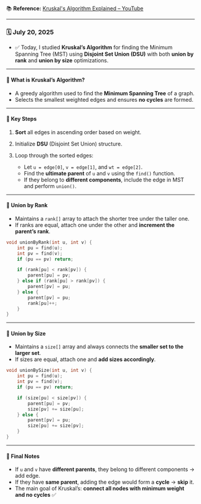 📚 **Reference:** [Kruskal's Algorithm Explained – YouTube](https://www.youtube.com/watch?v=KxLtIrCyXwE)

---

### 🗓️ July 20, 2025

* ✅ Today, I studied **Kruskal’s Algorithm** for finding the Minimum Spanning Tree (MST) using **Disjoint Set Union (DSU)** with both **union by rank** and **union by size** optimizations.

---

#### 🔹 What is Kruskal’s Algorithm?

* A greedy algorithm used to find the **Minimum Spanning Tree** of a graph.
* Selects the smallest weighted edges and ensures **no cycles** are formed.

---

#### 🔹 Key Steps

1. **Sort** all edges in ascending order based on weight.
2. Initialize **DSU** (Disjoint Set Union) structure.
3. Loop through the sorted edges:

   * Let `u = edge[0]`, `v = edge[1]`, and `wt = edge[2]`.
   * Find the **ultimate parent** of `u` and `v` using the `find()` function.
   * If they belong to **different components**, include the edge in MST and perform `union()`.

---

#### 🔹 Union by Rank

* Maintains a `rank[]` array to attach the shorter tree under the taller one.
* If ranks are equal, attach one under the other and **increment the parent’s rank**.

```cpp
void unionByRank(int u, int v) {
    int pu = find(u);
    int pv = find(v);
    if (pu == pv) return;

    if (rank[pu] < rank[pv]) {
        parent[pu] = pv;
    } else if (rank[pu] > rank[pv]) {
        parent[pv] = pu;
    } else {
        parent[pv] = pu;
        rank[pu]++;
    }
}
```

---

#### 🔹 Union by Size

* Maintains a `size[]` array and always connects the **smaller set to the larger set**.
* If sizes are equal, attach one and **add sizes accordingly**.

```cpp
void unionBySize(int u, int v) {
    int pu = find(u);
    int pv = find(v);
    if (pu == pv) return;

    if (size[pu] < size[pv]) {
        parent[pu] = pv;
        size[pv] += size[pu];
    } else {
        parent[pv] = pu;
        size[pu] += size[pv];
    }
}
```

---

#### 🔹 Final Notes

* If `u` and `v` have **different parents**, they belong to different components → add edge.
* If they have **same parent**, adding the edge would form a **cycle** → **skip** it.
* The main goal of Kruskal’s: **connect all nodes with minimum weight and no cycles** ✅


